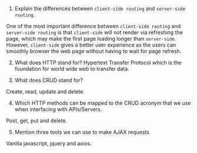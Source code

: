 1.  Explain the differences between `client-side routing` and `server-side routing`.

One of the most important difference between `client-side routing` and `server-side routing` is that `client-side` will not render via refreshing the page, which may make the first page loading longer than `server-side`. However, 
`client-side` gives a better user experience as the users can smoothly browser the web page without having to wait for page refresh.

2.  What does HTTP stand for?
Hypertext Transfer Protocol which is the foundation for world wide web to transfer data. 

3.  What does CRUD stand for?

Create, read, update and delete.

4.  Which HTTP methods can be mapped to the CRUD acronym that we use when interfacing with APIs/Servers.

Post, get, put and delete.

5.  Mention three tools we can use to make AJAX requests

Vanilla javascript, jquery and axios.